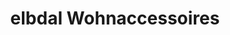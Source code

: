 ---
title: "elbdal Wohnaccessoires"
url: /radebeul/elbdal-wohnaccessoires/
shop: Raumausstattung
---